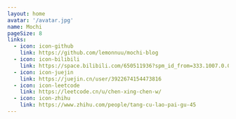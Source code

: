 ```yaml
---
layout: home
avatar: '/avatar.jpg'
name: Mochi
pageSize: 8
links:
  - icon: icon-github
    link: https://github.com/lemonnuu/mochi-blog
  - icon: icon-bilibili
    link: https://space.bilibili.com/650511936?spm_id_from=333.1007.0.0
  - icon: icon-juejin
    link: https://juejin.cn/user/3922674154473816
  - icon: icon-leetcode
    link: https://leetcode.cn/u/chen-xing-chen-w/
  - icon: icon-zhihu
    link: https://www.zhihu.com/people/tang-cu-lao-pai-gu-45
---
```

